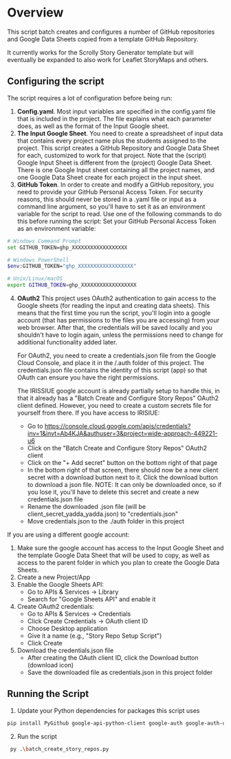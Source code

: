 # Overview
This script batch creates and configures a number of GitHub repositories and Google Data Sheets copied from a template GitHub Repository. 

It currently works for the Scrolly Story Generator template but will eventually be expanded to also work for Leaflet StoryMaps and others.

## Configuring the script
The script requires a lot of configuration before being run:
1. **Config.yaml**. Most input variables are specified in the config.yaml file that is included in the project. The file explains what each parameter does, as well as the format of the Input Google sheet.
2. **The Input Google Sheet**. You need to create a spreadsheet of input data that contains every project name plus the students assigned to the project. This script creates a GitHub Repository and Google Data Sheet for each, customized to work for that project. Note that the (script) Google Input Sheet is different from the (project) Google Data Sheet. There is one Google Input sheet containing all the project names, and one Google Data Sheet create for each project in the input sheet.
3. **GitHub Token**. In order to create and modify a GitHub repository, you need to provide your GitHub Personal Access Token. For security reasons, this should never be stored in a .yaml file or input as a command line argument, so you'll have to set it as an environment variable for the script to read. Use one of the following commands to do this before running the script:
Set your GitHub Personal Access Token as an environment variable:
```bash
# Windows Command Prompt
set GITHUB_TOKEN=ghp_XXXXXXXXXXXXXXXXXX

# Windows PowerShell  
$env:GITHUB_TOKEN="ghp_XXXXXXXXXXXXXXXXXX"

# Unix/Linux/macOS
export GITHUB_TOKEN=ghp_XXXXXXXXXXXXXXXXXX
```

4. **OAuth2** This project uses OAuth2 authentication to gain access to the Google sheets (for reading the input and creating data sheets). This means that the first time you run the script, you'll login into a google account (that has permissions to the files you are accessing) from your web browser. After that, the credentials will be saved locally and you shouldn't have to login again, unless the permissions need to change for additional functionality added later. 

    For OAuth2, you need to create a credentials.json file from the Google Cloud Console, and place it in the /.auth folder of this project. The credentials.json file contains the identity of this script (app) so that OAuth can ensure you have the right permissions.

    The IRISSIUE google account is already partially setup to handle this, in that it already has a "Batch Create and Configure Story Repos" OAuth2 client defined. However, you need to create a custom secrets file for yourself from there. If you have access to IRISIUE:
    - Go to https://console.cloud.google.com/apis/credentials?inv=1&invt=Ab4KJA&authuser=3&project=wide-approach-449221-u6
    - Click on the "Batch Create and Configure Story Repos" OAuth2 client
    - Click on the "+ Add secret" button on the bottom right of that page
    - In the bottom right of that screen, there should now be a new client secret with a download button next to it. Click the download button to download a json file. NOTE: It can only be downloaded once, so if you lose it, you'll have to delete this secret and create a new credentials.json file
    - Rename the downloaded .json file (will be client_secret_yadda_yadda.json) to "credentials.json"
    - Move credentials.json to the ./auth folder in this project

If you are using a different google account:
1. Make sure the google account has access to the Input Google Sheet and the template Google Data Sheet that will be used to copy, as well as access to the parent folder in which you plan to create the Google Data Sheets.
2. Create a new Project/App
3. Enable the Google Sheets API:
    - Go to APIs & Services -> Library
    - Search for "Google Sheets API" and enable it
4. Create OAuth2 credentials:
    - Go to APIs & Services -> Credentials
    - Click Create Credentials -> OAuth client ID
    - Choose Desktop application
    - Give it a name (e.g., "Story Repo Setup Script")
    - Click Create
5. Download the credentials.json file
    - After creating the OAuth client ID, click the Download button (download icon)
    - Save the downloaded file as credentials.json in this project folder 

## Running the Script

1. Update your Python dependencies for packages this script uses
```bash
pip install PyGithub google-api-python-client google-auth google-auth-oauthlib PyYAML
```
2. Run the script
```bash
 py .\batch_create_story_repos.py
```

